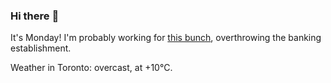 ### Hi there :wave:

It's Monday! I'm probably working for [this bunch](https://github.com/kohofinancial), overthrowing the banking establishment.

Weather in Toronto: overcast, at +10°C.
